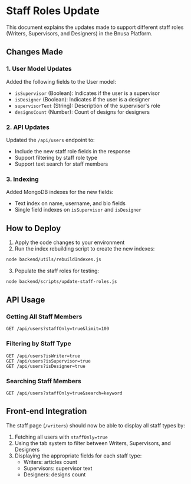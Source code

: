 # Staff Roles Update

This document explains the updates made to support different staff roles (Writers, Supervisors, and Designers) in the Bnusa Platform.

## Changes Made

### 1. User Model Updates

Added the following fields to the User model:

- `isSupervisor` (Boolean): Indicates if the user is a supervisor
- `isDesigner` (Boolean): Indicates if the user is a designer
- `supervisorText` (String): Description of the supervisor's role
- `designsCount` (Number): Count of designs for designers

### 2. API Updates

Updated the `/api/users` endpoint to:

- Include the new staff role fields in the response
- Support filtering by staff role type
- Support text search for staff members

### 3. Indexing

Added MongoDB indexes for the new fields:

- Text index on name, username, and bio fields
- Single field indexes on `isSupervisor` and `isDesigner`

## How to Deploy

1. Apply the code changes to your environment
2. Run the index rebuilding script to create the new indexes:

```bash
node backend/utils/rebuildIndexes.js
```

3. Populate the staff roles for testing:

```bash
node backend/scripts/update-staff-roles.js
```

## API Usage

### Getting All Staff Members

```
GET /api/users?staffOnly=true&limit=100
```

### Filtering by Staff Type

```
GET /api/users?isWriter=true
GET /api/users?isSupervisor=true
GET /api/users?isDesigner=true
```

### Searching Staff Members

```
GET /api/users?staffOnly=true&search=keyword
```

## Front-end Integration

The staff page (`/writers`) should now be able to display all staff types by:

1. Fetching all users with `staffOnly=true`
2. Using the tab system to filter between Writers, Supervisors, and Designers
3. Displaying the appropriate fields for each staff type:
   - Writers: articles count
   - Supervisors: supervisor text
   - Designers: designs count 